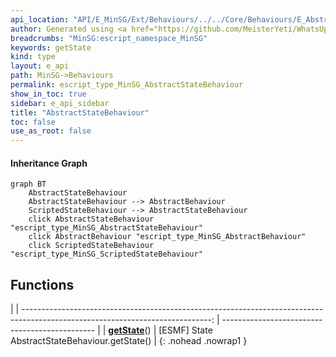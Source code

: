 ```yaml
---
api_location: "API/E_MinSG/Ext/Behaviours/../../Core/Behaviours/E_AbstractBehaviour.h:65:25"
author: Generated using <a href="https://github.com/MeisterYeti/WhatsUpDoc">WhatsUpDoc</a>
breadcrumbs: "MinSG:escript_namespace_MinSG"
keywords: getState
kind: type
layout: e_api
path: MinSG->Behaviours
permalink: escript_type_MinSG_AbstractStateBehaviour
show_in_toc: true
sidebar: e_api_sidebar
title: "AbstractStateBehaviour"
toc: false
use_as_root: false
---
```


#### Inheritance Graph

```mermaid
graph BT
	AbstractStateBehaviour
	AbstractStateBehaviour --> AbstractBehaviour
	ScriptedStateBehaviour --> AbstractStateBehaviour
	click AbstractStateBehaviour "escript_type_MinSG_AbstractStateBehaviour"
	click AbstractBehaviour "escript_type_MinSG_AbstractBehaviour"
	click ScriptedStateBehaviour "escript_type_MinSG_ScriptedStateBehaviour"
```

## Functions

|
| -----------------------------------------------------------------------------------------------------------------------------: | ---------------------------------------------- | 
| **[getState](classMinSG_1_1AbstractStateBehaviour#classMinSG_1_1AbstractStateBehaviour_1a24142c4418161988f8381a8566749191)**() | [ESMF] State AbstractStateBehaviour.getState() | 
{: .nohead .nowrap1 }

